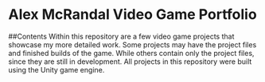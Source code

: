# Alex McRandal Video Game Portfolio
##Contents
Within this repository are a few video game projects that showcase my more detailed work.
Some projects may have the project files and finished builds of the game. While others contain 
only the project files, since they are still in development. All projects in this repository 
were built using the Unity game engine.

